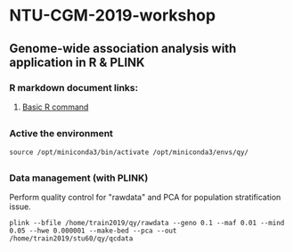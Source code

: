 # NTU-CGM-2019-workshop
## Genome-wide association analysis with application in R & PLINK

### R markdown document links:
1. [Basic R command](https://drive.google.com/file/d/1QeyPQ8XLzIM8e306mZYcj9QuzTVEIgZI/view?usp=sharing)

<H2>

### Active the environment 
```
source /opt/miniconda3/bin/activate /opt/miniconda3/envs/qy/
```


<H2>

### Data management (with PLINK)
Perform quality control for "rawdata" and PCA for population stratification issue.   
```
plink --bfile /home/train2019/qy/rawdata --geno 0.1 --maf 0.01 --mind 0.05 --hwe 0.000001 --make-bed --pca --out /home/train2019/stu60/qy/qcdata
```
```





